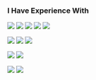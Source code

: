 ### I Have Experience With

![](https://img.shields.io/badge/Python-FFD43B?style=for-the-badge&logo=python&logoColor=blue)
![](https://img.shields.io/badge/C%2B%2B-00599C?style=for-the-badge&logo=c%2B%2B&logoColor=white)
![](https://img.shields.io/badge/C%23-239120?style=for-the-badge&logo=c-sharp&logoColor=white)
![](https://img.shields.io/badge/Haskell-5D4F85?style=for-the-badge&logo=haskell&logoColor=white)
![](https://img.shields.io/badge/OpenJDK-ED8B00?style=for-the-badge&logo=openjdk&logoColor=white)

![](https://img.shields.io/badge/HTML5-E34F26?style=for-the-badge&logo=html5&logoColor=white)
![](https://img.shields.io/badge/CSS3-1572B6?style=for-the-badge&logo=css3&logoColor=white)
![](https://img.shields.io/badge/JavaScript-323330?style=for-the-badge&logo=javascript&logoColor=F7DF1E)

![](https://img.shields.io/badge/Unity-100000?style=for-the-badge&logo=unity&logoColor=white)
![](https://img.shields.io/badge/.NET-512BD4?style=for-the-badge&logo=dotnet&logoColor=white)

![](https://img.shields.io/badge/Ubuntu-E95420?style=for-the-badge&logo=ubuntu&logoColor=white)
![](https://img.shields.io/badge/Windows-0078D6?style=for-the-badge&logo=windows&logoColor=white)
